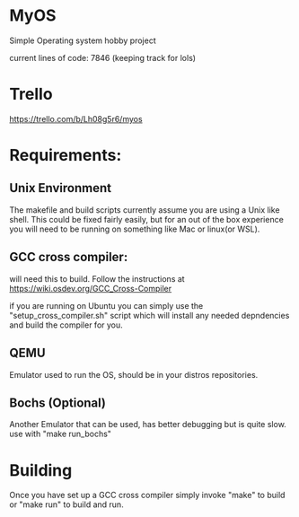 # MyOS
Simple Operating system hobby project

current lines of code: 7846 (keeping track for lols)

# Trello
https://trello.com/b/Lh08g5r6/myos

# Requirements:
## Unix Environment
The makefile and build scripts currently assume you are using a Unix like shell. This could be fixed fairly easily, but for an out of the box experience you will need to be running on something like Mac or linux(or WSL).
## GCC cross compiler:
will need this to build. Follow the instructions at https://wiki.osdev.org/GCC_Cross-Compiler

if you are running on Ubuntu you can simply use the "setup_cross_compiler.sh" script which will install any needed depndencies and build the compiler for you.

## QEMU
Emulator used to run the OS, should be in your distros repositories.
## Bochs (Optional)
Another Emulator that can be used, has better debugging but is quite slow. use with "make run_bochs"
      
# Building
Once you have set up a GCC cross compiler simply invoke "make" to build or "make run" to build and run.
